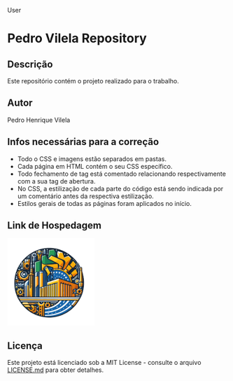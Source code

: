 User
# Pedro Vilela Repository

## Descrição
Este repositório contém o projeto realizado para o trabalho.

## Autor
Pedro Henrique Vilela

## Infos necessárias para a correção
- Todo o CSS e imagens estão separados em pastas.
- Cada página em HTML contém o seu CSS específico.
- Todo fechamento de tag está comentado relacionando respectivamente com a sua tag de abertura.
- No CSS, a estilização de cada parte do código está sendo indicada por um comentário antes da respectiva estilização.
- Estilos gerais de todas as páginas foram aplicados no início.

## Link de Hospedagem
<img href="https://etufbphv.netlify.app/" src="Icones/Logo.png" alt="logo" width="200" >


## Licença
Este projeto está licenciado sob a MIT License - consulte o arquivo [LICENSE.md](LICENSE.md) para obter detalhes.
